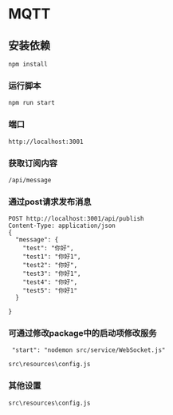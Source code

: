 # MQTT

## 安装依赖
```
npm install
```

### 运行脚本
```
npm run start
```
### 端口
```
http://localhost:3001
```

### 获取订阅内容

```
/api/message
```

### 通过post请求发布消息
```
POST http://localhost:3001/api/publish
Content-Type: application/json
{
  "message": {
    "test": "你好",
    "test1": "你好1",
    "test2": "你好",
    "test3": "你好1",
    "test4": "你好",
    "test5": "你好1"
  }

}
```
### 可通过修改package中的启动项修改服务
```
 "start": "nodemon src/service/WebSocket.js"
```
```
src\resources\config.js
```
### 其他设置
```
src\resources\config.js
```
